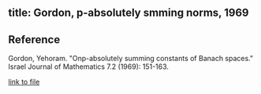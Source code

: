 title: Gordon, p-absolutely smming norms, 1969 
---

## Reference

Gordon, Yehoram. "Onp-absolutely summing constants of Banach spaces." Israel Journal of Mathematics 7.2 (1969): 151-163.

[link to file](https://drive.google.com/file/d/1PuagoWbTSmCPSLWtHxRxLCFuFkuGvULs/view?usp=sharing)<F9>

